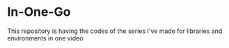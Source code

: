 # In-One-Go
This repository is having the codes of the series I've made for libraries and environments in one video
